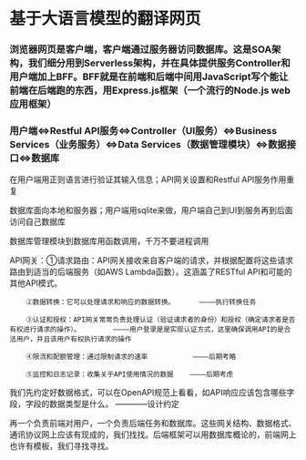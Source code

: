 # 基于大语言模型的翻译网页

### 浏览器网页是客户端，客户端通过服务器访问数据库。这是SOA架构，我们细分用到Serverless架构，并在具体提供服务Controller和用户端加上BFF。BFF就是在前端和后端中间用JavaScript写个能让前端在后端跑的东西，用Express.js框架（一个流行的Node.js web应用框架）

### 用户端⇔Restful API服务⇔Controller（UI服务）⇔Business Services（业务服务）⇔Data Services（数据管理模块）⇔数据接口⇔数据库

在用户端用正则语言进行验证其输入信息；API网关设置和Restful API服务作用重复

数据库面向本地和服务器；用户端用sqlite来做，用户端自己到UI到服务再到后面访问自己数据库

数据库管理模块到数据库用函数调用，千万不要进程调用

API网关：①请求路由：API网关接收来自客户端的请求，并根据配置将这些请求路由到适当的后端服务（如AWS Lambda函数）。这涵盖了RESTful API和可能的其他API模式。

        ②数据转换：它可以处理请求和响应的数据转换。      ————执行转换任务
        
        ③认证和授权：API网关常常负责处理认证（验证请求者的身份）和授权（确定请求者是否有权进行请求的操作）。        ————用户登录是是实现认证方式，这里确保调用API的是合法用户，并且该用户有权执行请求的操作
        
        ④限流和配额管理：通过限制请求的速率           ————后期考略
        
        ⑤监控和日志记录：收集关于API使用情况的数据    ————后期考虑
        

我们先约定好数据格式，可以在OpenAPI规范上看看，如API响应应该包含哪些字段，字段的数据类型是什么。        ————设计约定

再一个负责前端对用户，一个负责后端任务和数据库。这些网关结构、数据格式、通讯协议网上应该有现成的，我们找找。后端框架可以用数据库概论的，前端网上也许有模板，我们寻找寻找。
